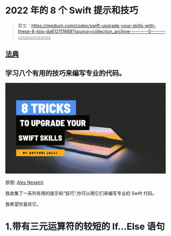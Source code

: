 # 2022 年的 8 个 Swift 提示和技巧

> 原文：<https://medium.com/codex/swift-upgrade-your-skills-with-these-8-tips-da612111668?source=collection_archive---------0----------------------->

## [法典](http://medium.com/codex)

## 学习八个有用的技巧来编写专业的代码。

![](img/0d64b55357aa7a64aeaef506623a29e8.png)

原图: [Ales Nesetril](https://unsplash.com/@alesnesetril)

我收集了一系列有用的提示和“技巧”,你可以用它们来编写专业的 Swift 代码。

我希望你喜欢它。

# 1.带有三元运算符的较短的 If…Else 语句